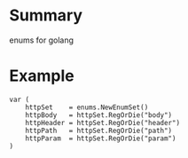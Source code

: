 # Summary

enums for golang

# Example

```golang
var (
	httpSet    = enums.NewEnumSet()
	httpBody   = httpSet.RegOrDie("body")
	httpHeader = httpSet.RegOrDie("header")
	httpPath   = httpSet.RegOrDie("path")
	httpParam  = httpSet.RegOrDie("param")
)
```